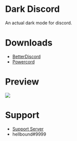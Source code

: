 # Dark Discord
An actual dark mode for discord.

# Downloads
- [BetterDiscord](https://betterdiscord.net/ghdl?id=3270)
- [Powercord](https://github.com/zzzmario/dark-discord/blob/master/Dark%20Discord.zip?raw=true)

# Preview
<img src="https://i.imgur.com/ehSSS0U.png"/>

# Support 
- [Support Server](https://discord.gg/pCc7q4Z)
- hellbound#9999 

